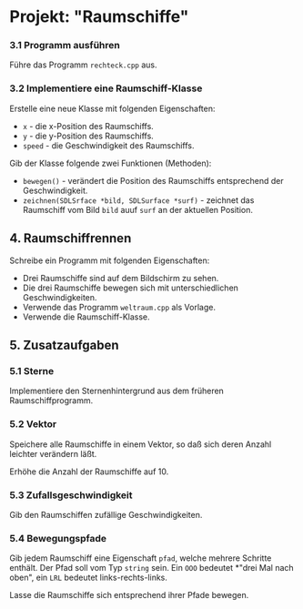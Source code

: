 
# Projekt: "Raumschiffe"

### 3.1 Programm ausführen

Führe das Programm `rechteck.cpp` aus.

### 3.2 Implementiere eine Raumschiff-Klasse

Erstelle eine neue Klasse mit folgenden Eigenschaften:

* `x` - die x-Position des Raumschiffs.
* `y` - die y-Position des Raumschiffs.
* `speed` - die Geschwindigkeit des Raumschiffs.

Gib der Klasse folgende zwei Funktionen (Methoden):

* `bewegen()` - verändert die Position des Raumschiffs entsprechend der Geschwindigkeit.
* `zeichnen(SDLSrface *bild, SDLSurface *surf)` - zeichnet das Raumschiff vom Bild `bild` auuf `surf` an der aktuellen Position.


## 4. Raumschiffrennen

Schreibe ein Programm mit folgenden Eigenschaften:

* Drei Raumschiffe sind auf dem Bildschirm zu sehen.
* Die drei Raumschiffe bewegen sich mit unterschiedlichen Geschwindigkeiten.
* Verwende das Programm `weltraum.cpp` als Vorlage. 
* Verwende die Raumschiff-Klasse.


## 5. Zusatzaufgaben

### 5.1 Sterne

Implementiere den Sternenhintergrund aus dem früheren Raumschiffprogramm.

### 5.2 Vektor

Speichere alle Raumschiffe in einem Vektor, so daß sich deren Anzahl leichter verändern läßt.

Erhöhe die Anzahl der Raumschiffe auf 10.

### 5.3 Zufallsgeschwindigkeit

Gib den Raumschiffen zufällige Geschwindigkeiten.

### 5.4 Bewegungspfade

Gib jedem Raumschiff eine Eigenschaft `pfad`, welche mehrere Schritte enthält. Der Pfad soll vom Typ `string` sein. Ein `OOO` bedeutet *"drei Mal nach oben", ein `LRL` bedeutet links-rechts-links.

Lasse die Raumschiffe sich entsprechend ihrer Pfade bewegen.

